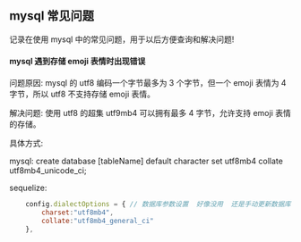 
## mysql 常见问题

记录在使用 mysql 中的常见问题，用于以后方便查询和解决问题!


#### mysql 遇到存储 emoji 表情时出现错误

问题原因: mysql 的 utf8 编码一个字节最多为 3 个字节，但一个 emoji 表情为 4 字节，所以 utf8 不支持存储 emoji 表情。

解决问题: 使用 utf8 的超集 utf9mb4 可以拥有最多 4 字节，允许支持 emoji 表情的存储。

具体方式:

mysql: create database [tableName] default character set utf8mb4 collate utf8mb4_unicode_ci;

sequelize:
```js
    config.dialectOptions = { // 数据库参数设置  好像没用  还是手动更新数据库字段/整个数据库的字符集 比较靠谱
        charset:"utf8mb4",
        collate:"utf8mb4_general_ci"
    },
```